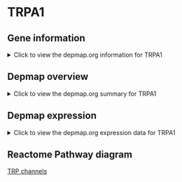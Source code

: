 <h1>TRPA1</h1>

<h2>Gene information</h2>
<details>
  <summary>Click to view the depmap.org information for TRPA1</summary>
  <iframe src="https://depmap.org/portal/gene/TRPA1?tab=about" style="border:none;width:100%;height:800px"></iframe>
</details>

<h2>Depmap overview</h2>
<details>
  <summary>Click to view the depmap.org summary for TRPA1</summary>
  <iframe src="https://depmap.org/portal/gene/TRPA1?tab=overview" style="border:none;width:100%;height:800px"></iframe>
</details>

<h2>Depmap expression</h2>
<details>
  <summary>Click to view the depmap.org expression data for TRPA1</summary>
  <iframe src="https://depmap.org/portal/gene/TRPA1?tab=characterization" style="border:none;width:100%;height:800px"></iframe>
</details>



<h2>Reactome Pathway diagram</h2>
<a href="https://reactome.org/PathwayBrowser/#/R-HSA-3295583" target="_BLANK">TRP channels</a>



